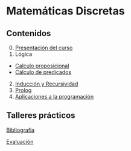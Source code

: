 # Matemáticas Discretas

## Contenidos  

0. [Presentación del curso](slides/01.1-Presentacion.pdf)  
1. Lógica  
  - [Calculo proposicional](1.1-proposiciones/index.html)  
  - [Cálculo de predicados](1.2-predicados/index.html)  
2. [Inducción y Recursividad](2-induccionRecursividad/index.html)
3. [Prolog](3-Prolog/index.html)
4. [Aplicaciones a la programación](4-AplicacionesProgramacion/index.html)


## Talleres prácticos
<!--1. [Circuitos digitales](practicas/Taller1-Logisim-201910.pdf)-->
  

[Bibliografia](bibliografia.html)


[Evaluación](evaluacion.html)
